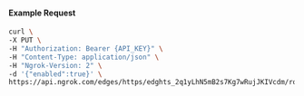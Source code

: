 <!-- Code generated for API Clients. DO NOT EDIT. -->

#### Example Request

```bash
curl \
-X PUT \
-H "Authorization: Bearer {API_KEY}" \
-H "Content-Type: application/json" \
-H "Ngrok-Version: 2" \
-d '{"enabled":true}' \
https://api.ngrok.com/edges/https/edghts_2q1yLhN5mB2s7Kg7wRujJKIVcdm/routes/edghtsrt_2q1yLhy6OwnaF5fUA99MVjRnkEX/websocket_tcp_converter
```
